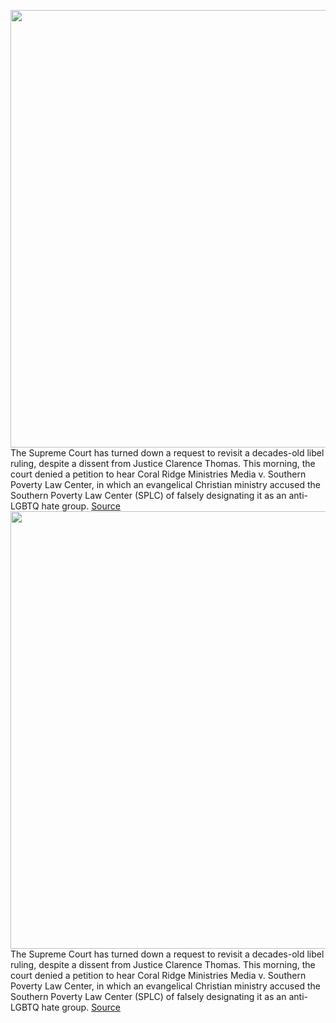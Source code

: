 <img src='https://cdn.vox-cdn.com/thumbor/t94svXtZuyi05cRa4Odtt52eth8=/0x0:1020x680/1200x800/filters:focal(429x259:591x421)/cdn.vox-cdn.com/uploads/chorus_image/image/71020767/Supreme_Court_4.1419979840.0.jpg' width='700px' /><br/>
The Supreme Court has turned down a request to revisit a decades-old libel ruling, despite a dissent from Justice Clarence Thomas. This morning, the court denied a petition to hear Coral Ridge Ministries Media v. Southern Poverty Law Center, in which an evangelical Christian ministry accused the Southern Poverty Law Center (SPLC) of falsely designating it as an anti-LGBTQ hate group.
<a href='https://www.theverge.com/2022/6/27/23184792/supreme-court-coral-ridge-splc-petition-denied-libel-law-actual-malice'> Source <a/><img src='https://cdn.vox-cdn.com/thumbor/t94svXtZuyi05cRa4Odtt52eth8=/0x0:1020x680/1200x800/filters:focal(429x259:591x421)/cdn.vox-cdn.com/uploads/chorus_image/image/71020767/Supreme_Court_4.1419979840.0.jpg' width='700px' /><br/>
The Supreme Court has turned down a request to revisit a decades-old libel ruling, despite a dissent from Justice Clarence Thomas. This morning, the court denied a petition to hear Coral Ridge Ministries Media v. Southern Poverty Law Center, in which an evangelical Christian ministry accused the Southern Poverty Law Center (SPLC) of falsely designating it as an anti-LGBTQ hate group.
<a href='https://www.theverge.com/2022/6/27/23184792/supreme-court-coral-ridge-splc-petition-denied-libel-law-actual-malice'> Source <a/>